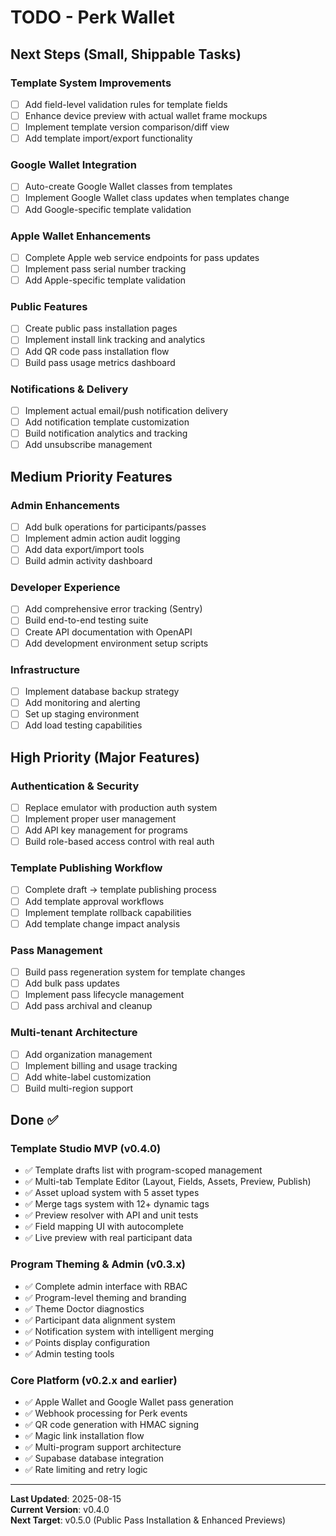 # TODO - Perk Wallet

## Next Steps (Small, Shippable Tasks)

### Template System Improvements
- [ ] Add field-level validation rules for template fields
- [ ] Enhance device preview with actual wallet frame mockups
- [ ] Implement template version comparison/diff view
- [ ] Add template import/export functionality

### Google Wallet Integration
- [ ] Auto-create Google Wallet classes from templates
- [ ] Implement Google Wallet class updates when templates change
- [ ] Add Google-specific template validation

### Apple Wallet Enhancements  
- [ ] Complete Apple web service endpoints for pass updates
- [ ] Implement pass serial number tracking
- [ ] Add Apple-specific template validation

### Public Features
- [ ] Create public pass installation pages
- [ ] Implement install link tracking and analytics
- [ ] Add QR code pass installation flow
- [ ] Build pass usage metrics dashboard

### Notifications & Delivery
- [ ] Implement actual email/push notification delivery
- [ ] Add notification template customization
- [ ] Build notification analytics and tracking
- [ ] Add unsubscribe management

## Medium Priority Features

### Admin Enhancements
- [ ] Add bulk operations for participants/passes
- [ ] Implement admin action audit logging
- [ ] Add data export/import tools
- [ ] Build admin activity dashboard

### Developer Experience
- [ ] Add comprehensive error tracking (Sentry)
- [ ] Build end-to-end testing suite
- [ ] Create API documentation with OpenAPI
- [ ] Add development environment setup scripts

### Infrastructure
- [ ] Implement database backup strategy
- [ ] Add monitoring and alerting
- [ ] Set up staging environment
- [ ] Add load testing capabilities

## High Priority (Major Features)

### Authentication & Security
- [ ] Replace emulator with production auth system
- [ ] Implement proper user management
- [ ] Add API key management for programs
- [ ] Build role-based access control with real auth

### Template Publishing Workflow
- [ ] Complete draft → template publishing process
- [ ] Add template approval workflows
- [ ] Implement template rollback capabilities
- [ ] Add template change impact analysis

### Pass Management
- [ ] Build pass regeneration system for template changes
- [ ] Add bulk pass updates
- [ ] Implement pass lifecycle management
- [ ] Add pass archival and cleanup

### Multi-tenant Architecture
- [ ] Add organization management
- [ ] Implement billing and usage tracking
- [ ] Add white-label customization
- [ ] Build multi-region support

## Done ✅

### Template Studio MVP (v0.4.0)
- ✅ Template drafts list with program-scoped management
- ✅ Multi-tab Template Editor (Layout, Fields, Assets, Preview, Publish)
- ✅ Asset upload system with 5 asset types
- ✅ Merge tags system with 12+ dynamic tags
- ✅ Preview resolver with API and unit tests
- ✅ Field mapping UI with autocomplete
- ✅ Live preview with real participant data

### Program Theming & Admin (v0.3.x)
- ✅ Complete admin interface with RBAC
- ✅ Program-level theming and branding
- ✅ Theme Doctor diagnostics
- ✅ Participant data alignment system
- ✅ Notification system with intelligent merging
- ✅ Points display configuration
- ✅ Admin testing tools

### Core Platform (v0.2.x and earlier)  
- ✅ Apple Wallet and Google Wallet pass generation
- ✅ Webhook processing for Perk events
- ✅ QR code generation with HMAC signing
- ✅ Magic link installation flow
- ✅ Multi-program support architecture
- ✅ Supabase database integration
- ✅ Rate limiting and retry logic

---

**Last Updated**: 2025-08-15  
**Current Version**: v0.4.0  
**Next Target**: v0.5.0 (Public Pass Installation & Enhanced Previews)
